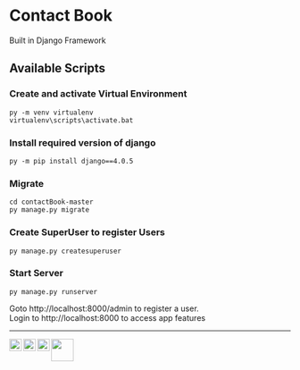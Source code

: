 # Contact Book
Built in Django Framework

## Available Scripts

### Create and activate Virtual Environment

```
py -m venv virtualenv
virtualenv\scripts\activate.bat
```

### Install required version of django

```
py -m pip install django==4.0.5
```

### Migrate

```
cd contactBook-master
py manage.py migrate
```

### Create SuperUser to register Users

```
py manage.py createsuperuser
```

### Start Server

```
py manage.py runserver
```
Goto http://localhost:8000/admin to register a user.
<br />
Login to http://localhost:8000 to access app features


 ---------------
<a href="https://www.linkedin.com/in/myb1">
  <img align="left"  width="22px" src="https://img.icons8.com/external-justicon-flat-justicon/64/000000/external-linkedin-social-media-justicon-flat-justicon.png" />
<a href="https://github.com/myasirbabar">
  <img align="left" width="22px" src="https://img.icons8.com/color-glass/48/000000/github.png" />
</a>
<a href="https://www.facebook.com/muhammadyasir.babar/">
  <img align="left" width="22px" src="https://img.icons8.com/color/144/000000/facebook-new.png" />
</a>
 <a target = "blank" href="https://drive.google.com/file/d/1QDu80XvXdn9mJKorgQyopeWkN6lBb6G6/view">
  <img align="left" width="40px" src="https://cdn-icons-png.flaticon.com/512/3135/3135692.png" />
</a>
